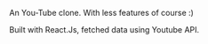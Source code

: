 An You-Tube clone. With less features of course :) 

Built with React.Js, fetched data using Youtube API. 


